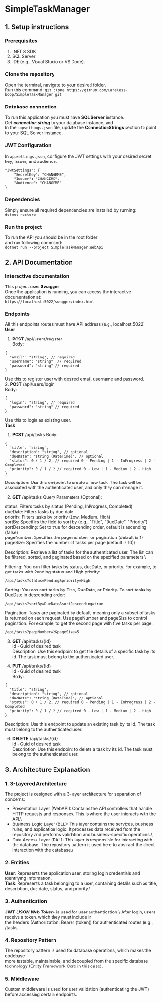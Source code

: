 # SimpleTaskManager
## 1. Setup instructions
### Prerequisites
1. .NET 8 SDK
2. SQL Server
3. IDE (e.g., Visual Studio or VS Code).
### Clone the repository
Open the terminal, navigate to your desired folder.\
Run this command:
``` git clone https://github.com/Careless-boop/SimpleTaskManager.git ```
### Database connection
To run this application you must have **SQL Server** instance.\
Get ***connection string*** to your database instance, and\
In the ```appsettings.json``` file, update the **ConnectionStrings** section to point to your SQL Server instance.
### JWT Configuration
In ```appsettings.json```, configure the JWT settings with your desired secret key, issuer, and audience.
```
"JwtSettings": {
    "SecretKey": "CHANGEME",
    "Issuer": "CHANGEME",
    "Audience": "CHANGEME"
}
```
### Dependencies
Simply ensure all required dependencies are installed by running:\
```dotnet restore```
### Run the project
To run the API you should be in the root folder\
and run following command:\
```dotnet run --project SimpleTaskManager.WebApi```
## 2. API Documentation
### Interactive documentation
This project uses **Swagger**\
Once the application is running, you can access the interactive documentation at:\
```https://localhost:5022/swagger/index.html```
### Endpoints
All this endpoints routes must have API address (e.g., localhost:5022)\
**User**
1. **POST** /api/users/register\
Body:
```
{
  "email": "string", // required
  "username": "string", // required
  "password": "string" // required
}
```
Use this to register user with desired email, username and password.\
2. **POST** /api/users/login\
Body:
```
{
  "login": "string", // required
  "password": "string" // required
}
```
Use this to login as existing user.\
**Task**
1. **POST** /api/tasks
Body:
```
{
  "title": "string",
  "description": "string", // optional
  "dueDate": "string (DateTime)", // optional
  "status": 0 / 1 / 2, // required 0 - Pending | 1 - InProgress | 2 - Completed
  "priority": 0 / 1 / 2 // required 0 - Low | 1 - Medium | 2 - High
}
```
Description: Use this endpoint to create a new task. The task will be associated with the authenticated user, and only they can manage it.

2. **GET** /api/tasks
Query Parameters (Optional):

status: Filters tasks by status (Pending, InProgress, Completed)\
dueDate: Filters tasks by due date\
priority: Filters tasks by priority (Low, Medium, High)\
sortBy: Specifies the field to sort by (e.g., "Title", "DueDate", "Priority")\
sortDescending: Set to true for descending order, default is ascending (false)\
pageNumber: Specifies the page number for pagination (default is 1)\
pageSize: Specifies the number of tasks per page (default is 10)\

Description: Retrieve a list of tasks for the authenticated user. The list can be filtered, sorted, and paginated based on the specified parameters.\

Filtering:
You can filter tasks by status, dueDate, or priority. For example, to get tasks with Pending status and High priority:

```
/api/tasks?status=Pending&priority=High
```
Sorting:
You can sort tasks by Title, DueDate, or Priority. To sort tasks by DueDate in descending order:

```
/api/tasks?sortBy=DueDate&sortDescending=true
```
Pagination:
Tasks are paginated by default, meaning only a subset of tasks is returned on each request. Use pageNumber and pageSize to control pagination. For example, to get the second page with five tasks per page:

```
/api/tasks?pageNumber=2&pageSize=5
```
3. **GET** /api/tasks/{id}\
id - Guid of desired task\
Description: Use this endpoint to get the details of a specific task by its id. The task must belong to the authenticated user.

5. **PUT** /api/tasks/{id}\
id - Guid of desired task\
Body:
```
{
  "title": "string",
  "description": "string", // optional
  "dueDate": "string (DateTime)", // optional
  "status": 0 / 1 / 2, // required 0 - Pending | 1 - InProgress | 2 - Completed
  "priority": 0 / 1 / 2 // required 0 - Low | 1 - Medium | 2 - High
}
```
Description: Use this endpoint to update an existing task by its id. The task must belong to the authenticated user.

6. **DELETE** /api/tasks/{id}\
id - Guid of desired task\
Description: Use this endpoint to delete a task by its id. The task must belong to the authenticated user.
## 3. Architecture Explanation
### 1. 3-Layered Architecture
The project is designed with a 3-layer architecture for separation of concerns:

- Presentation Layer (WebAPI): Contains the API controllers that handle HTTP requests and responses. This is where the user interacts with the API.\
- Business Logic Layer (BLL): This layer contains the services, business rules, and application logic. It processes data received from the repository and performs validation and business-specific operations.\
- Data Access Layer (DAL): This layer is responsible for interacting with the database. The repository pattern is used here to abstract the direct interaction with the database.\
### 2. Entities
**User**: Represents the application user, storing login credentials and identifying information.\
**Task**: Represents a task belonging to a user, containing details such as title, description, due date, status, and priority.\
### 3. Authentication
**JWT** (***JSON Web Token***) is used for user authentication.\ 
After login, users receive a token, which they must include in\
the headers (Authorization: Bearer {token}) for authenticated routes (e.g., /tasks).
### 4. Repository Pattern
The repository pattern is used for database operations, which makes the codebase\
more testable, maintainable, and decoupled from the specific database technology (Entity Framework Core in this case).
### 5. Middleware
Custom middleware is used for user validation (authenticating the JWT) before accessing certain endpoints.
